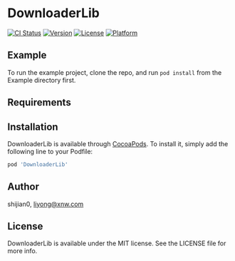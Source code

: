 # DownloaderLib

[![CI Status](https://img.shields.io/travis/shijian0/DownloaderLib.svg?style=flat)](https://travis-ci.org/shijian0/DownloaderLib)
[![Version](https://img.shields.io/cocoapods/v/DownloaderLib.svg?style=flat)](https://cocoapods.org/pods/DownloaderLib)
[![License](https://img.shields.io/cocoapods/l/DownloaderLib.svg?style=flat)](https://cocoapods.org/pods/DownloaderLib)
[![Platform](https://img.shields.io/cocoapods/p/DownloaderLib.svg?style=flat)](https://cocoapods.org/pods/DownloaderLib)

## Example

To run the example project, clone the repo, and run `pod install` from the Example directory first.

## Requirements

## Installation

DownloaderLib is available through [CocoaPods](https://cocoapods.org). To install
it, simply add the following line to your Podfile:

```ruby
pod 'DownloaderLib'
```

## Author

shijian0, liyong@xnw.com

## License

DownloaderLib is available under the MIT license. See the LICENSE file for more info.
